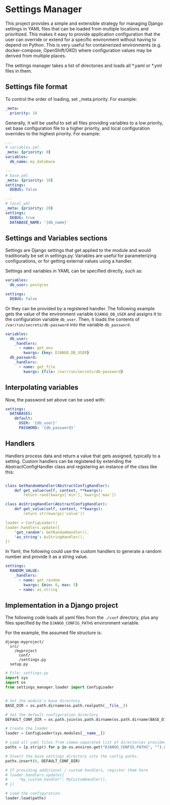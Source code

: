 # Settings Manager

This project provides a simple and extensible strategy for managing Django settings in YAML files that can be loaded from multiple locations and prioritized. This makes it easy to provide application configuration that the user can override or extend for a specific environment without having to depend on Python.  This is very useful for containerized environments (e.g. docker-compose, OpenShift/OKD) where configuration values may be derived from multiple places.  

The settings manager takes a list of directories and loads all *.yaml or *.yml files in them.  

## Settings file format

To control the order of loading, set _meta.priority.  For example:

```yaml
_meta:
  priority: 10
```

Generally, it will be useful to set all files providing variables to a low priority, set base configuration file to a higher priority, and local configuration overrides to the highest priority.  For example:

```yaml
--- 
# variables.yml
_meta: {priority: 0}
variables:
  db_name: my_database

---
# base.yml
_meta: {priority: 10}
settings:
  DEBUG: false

---
# local.yml
_meta: {priority: 20}
settings:
  DEBUG: true
  DATABASE_NAME: '{db_name}'
```

## Settings and Variables sections

Settings are Django settings that get applied to the module and would traditionally be set in settings.py.  Variables are useful for parameterizing configurations, or for getting external values using a handler.

Settings and variables in YAML can be specified directly, such as:

```yaml
variables:
  db_user: postgres

settings:
  DEBUG: false
```

Or they can be provided by a registered handler. The following example gets the value of the environment variable `DJANGO_DB_USER` and assigns it to the configuration variable `db_user`. Then, it loads the contents of `/var/run/secrets/db-password` into the variable `db_password`.

```yaml
variables:
  db_user:
    _handlers:
      - name: get_env
        kwargs: {key: DJANGO_DB_USER}
  db_password:
    _handlers:
      - name: get_file
        kwargs: {file: /var/run/secrets/db-password}
```

## Interpolating variables

Now, the password set above can be used with:

```yaml
settings:
  DATABASES:
    default:
      USER: '{db_user}'
      PASSWORD: '{db_password}'
```

## Handlers

Handlers process data and return a value that gets assigned, typically to a setting. Custom handlers can be registered by extending the AbstractConfigHandler class and registering an instance of the class like this:

```yaml

class GetRandomHandler(AbstractConfigHandler):
    def get_value(self, context, **kwargs):
        return rand(kwargs['min'], kwargs['max'])

class AsStringHandler(AbstractConfigHandler):
    def get_value(self, context, **kwargs):
        return str(kwargs['value'])

loader = ConfigLoader()
loader.handlers.update({
    'get_random': GetRandomHandler(),
    'as_string': AsStringHandler(),
})

```

In Yaml, the following could use the custom handlers to generate a random number and provide it as a string value.

```yaml
settings:
  RANDOM_VALUE:
    _handlers:
      - name: get_random
        kwargs: {min: 0, max: 5}
      - name: as_string
```

## Implementation in a Django project

The following code loads all yaml files from the `./conf` directory, plus any files specified by the `DJANGO_CONFIG_PATHS` environment variable.

For the example, the assumed file structure is:

```text
django-myproject/
  src/
    /myproject
      conf/
      /settings.py
  setup.py
```

```python
# File: settings.py
import sys
import os
from settings_manager.loader import ConfigLoader


# Set the module's base directory
BASE_DIR = os.path.dirname(os.path.realpath(__file__))

# Set the default configuration directory
DEFAULT_CONF_DIR = os.path.join(os.path.dirname(os.path.dirname(BASE_DIR)), "conf")

# Create the loader
loader = ConfigLoader(sys.modules[__name__])

# Load all yaml files from comma-separated list of directories provided by environment variable 'DJANGO_CONFIG_PATHS'.
paths = [p.strip() for p in os.environ.get("DJANGO_CONFIG_PATHS", "").split(',') if p != '']

# Insert the base settings directory into the config paths.
paths.insert(0, DEFAULT_CONF_DIR)

# If providing additional / custom handlers, register them here
# loader.handlers.update({
#     "my_custom_handler": MyCustomHandler(),
# })

# Load the configuration.
loader.load(paths)
```
